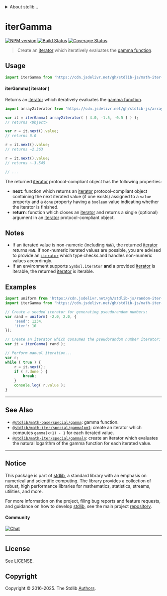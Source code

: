 <!--

@license Apache-2.0

Copyright (c) 2020 The Stdlib Authors.

Licensed under the Apache License, Version 2.0 (the "License");
you may not use this file except in compliance with the License.
You may obtain a copy of the License at

   http://www.apache.org/licenses/LICENSE-2.0

Unless required by applicable law or agreed to in writing, software
distributed under the License is distributed on an "AS IS" BASIS,
WITHOUT WARRANTIES OR CONDITIONS OF ANY KIND, either express or implied.
See the License for the specific language governing permissions and
limitations under the License.

-->


<details>
  <summary>
    About stdlib...
  </summary>
  <p>We believe in a future in which the web is a preferred environment for numerical computation. To help realize this future, we've built stdlib. stdlib is a standard library, with an emphasis on numerical and scientific computation, written in JavaScript (and C) for execution in browsers and in Node.js.</p>
  <p>The library is fully decomposable, being architected in such a way that you can swap out and mix and match APIs and functionality to cater to your exact preferences and use cases.</p>
  <p>When you use stdlib, you can be absolutely certain that you are using the most thorough, rigorous, well-written, studied, documented, tested, measured, and high-quality code out there.</p>
  <p>To join us in bringing numerical computing to the web, get started by checking us out on <a href="https://github.com/stdlib-js/stdlib">GitHub</a>, and please consider <a href="https://opencollective.com/stdlib">financially supporting stdlib</a>. We greatly appreciate your continued support!</p>
</details>

# iterGamma

[![NPM version][npm-image]][npm-url] [![Build Status][test-image]][test-url] [![Coverage Status][coverage-image]][coverage-url] <!-- [![dependencies][dependencies-image]][dependencies-url] -->

> Create an [iterator][mdn-iterator-protocol] which iteratively evaluates the [gamma function][@stdlib/math/base/special/gamma].

<!-- Section to include introductory text. Make sure to keep an empty line after the intro `section` element and another before the `/section` close. -->

<section class="intro">

</section>

<!-- /.intro -->

<!-- Package usage documentation. -->



<section class="usage">

## Usage

```javascript
import iterGamma from 'https://cdn.jsdelivr.net/gh/stdlib-js/math-iter-special-gamma@deno/mod.js';
```

#### iterGamma( iterator )

Returns an [iterator][mdn-iterator-protocol] which iteratively evaluates the [gamma function][@stdlib/math/base/special/gamma].

```javascript
import array2iterator from 'https://cdn.jsdelivr.net/gh/stdlib-js/array-to-iterator@deno/mod.js';

var it = iterGamma( array2iterator( [ 4.0, -1.5, -0.5 ] ) );
// returns <Object>

var r = it.next().value;
// returns 6.0

r = it.next().value;
// returns ~2.363

r = it.next().value;
// returns ~-3.545

// ...
```

The returned [iterator][mdn-iterator-protocol] protocol-compliant object has the following properties:

-   **next**: function which returns an [iterator][mdn-iterator-protocol] protocol-compliant object containing the next iterated value (if one exists) assigned to a `value` property and a `done` property having a `boolean` value indicating whether the iterator is finished.
-   **return**: function which closes an [iterator][mdn-iterator-protocol] and returns a single (optional) argument in an [iterator][mdn-iterator-protocol] protocol-compliant object.

</section>

<!-- /.usage -->

<!-- Package usage notes. Make sure to keep an empty line after the `section` element and another before the `/section` close. -->

<section class="notes">

## Notes

-   If an iterated value is non-numeric (including `NaN`), the returned [iterator][mdn-iterator-protocol] returns `NaN`. If non-numeric iterated values are possible, you are advised to provide an [`iterator`][mdn-iterator-protocol] which type checks and handles non-numeric values accordingly.
-   If an environment supports `Symbol.iterator` **and** a provided [iterator][mdn-iterator-protocol] is iterable, the returned [iterator][mdn-iterator-protocol] is iterable.

</section>

<!-- /.notes -->

<!-- Package usage examples. -->

<section class="examples">

## Examples

<!-- eslint no-undef: "error" -->

```javascript
import uniform from 'https://cdn.jsdelivr.net/gh/stdlib-js/random-iter-uniform@deno/mod.js';
import iterGamma from 'https://cdn.jsdelivr.net/gh/stdlib-js/math-iter-special-gamma@deno/mod.js';

// Create a seeded iterator for generating pseudorandom numbers:
var rand = uniform( -2.0, 2.0, {
    'seed': 1234,
    'iter': 10
});

// Create an iterator which consumes the pseudorandom number iterator:
var it = iterGamma( rand );

// Perform manual iteration...
var r;
while ( true ) {
    r = it.next();
    if ( r.done ) {
        break;
    }
    console.log( r.value );
}
```

</section>

<!-- /.examples -->

<!-- Section to include cited references. If references are included, add a horizontal rule *before* the section. Make sure to keep an empty line after the `section` element and another before the `/section` close. -->

<section class="references">

</section>

<!-- /.references -->

<!-- Section for related `stdlib` packages. Do not manually edit this section, as it is automatically populated. -->

<section class="related">

* * *

## See Also

-   <span class="package-name">[`@stdlib/math-base/special/gamma`][@stdlib/math/base/special/gamma]</span><span class="delimiter">: </span><span class="description">gamma function.</span>
-   <span class="package-name">[`@stdlib/math-iter/special/gamma1pm1`][@stdlib/math/iter/special/gamma1pm1]</span><span class="delimiter">: </span><span class="description">create an iterator which computes `gamma(x+1) - 1` for each iterated value.</span>
-   <span class="package-name">[`@stdlib/math-iter/special/gammaln`][@stdlib/math/iter/special/gammaln]</span><span class="delimiter">: </span><span class="description">create an iterator which evaluates the natural logarithm of the gamma function for each iterated value.</span>

</section>

<!-- /.related -->

<!-- Section for all links. Make sure to keep an empty line after the `section` element and another before the `/section` close. -->


<section class="main-repo" >

* * *

## Notice

This package is part of [stdlib][stdlib], a standard library with an emphasis on numerical and scientific computing. The library provides a collection of robust, high performance libraries for mathematics, statistics, streams, utilities, and more.

For more information on the project, filing bug reports and feature requests, and guidance on how to develop [stdlib][stdlib], see the main project [repository][stdlib].

#### Community

[![Chat][chat-image]][chat-url]

---

## License

See [LICENSE][stdlib-license].


## Copyright

Copyright &copy; 2016-2025. The Stdlib [Authors][stdlib-authors].

</section>

<!-- /.stdlib -->

<!-- Section for all links. Make sure to keep an empty line after the `section` element and another before the `/section` close. -->

<section class="links">

[npm-image]: http://img.shields.io/npm/v/@stdlib/math-iter-special-gamma.svg
[npm-url]: https://npmjs.org/package/@stdlib/math-iter-special-gamma

[test-image]: https://github.com/stdlib-js/math-iter-special-gamma/actions/workflows/test.yml/badge.svg?branch=main
[test-url]: https://github.com/stdlib-js/math-iter-special-gamma/actions/workflows/test.yml?query=branch:main

[coverage-image]: https://img.shields.io/codecov/c/github/stdlib-js/math-iter-special-gamma/main.svg
[coverage-url]: https://codecov.io/github/stdlib-js/math-iter-special-gamma?branch=main

<!--

[dependencies-image]: https://img.shields.io/david/stdlib-js/math-iter-special-gamma.svg
[dependencies-url]: https://david-dm.org/stdlib-js/math-iter-special-gamma/main

-->

[chat-image]: https://img.shields.io/gitter/room/stdlib-js/stdlib.svg
[chat-url]: https://app.gitter.im/#/room/#stdlib-js_stdlib:gitter.im

[stdlib]: https://github.com/stdlib-js/stdlib

[stdlib-authors]: https://github.com/stdlib-js/stdlib/graphs/contributors

[umd]: https://github.com/umdjs/umd
[es-module]: https://developer.mozilla.org/en-US/docs/Web/JavaScript/Guide/Modules

[deno-url]: https://github.com/stdlib-js/math-iter-special-gamma/tree/deno
[deno-readme]: https://github.com/stdlib-js/math-iter-special-gamma/blob/deno/README.md
[umd-url]: https://github.com/stdlib-js/math-iter-special-gamma/tree/umd
[umd-readme]: https://github.com/stdlib-js/math-iter-special-gamma/blob/umd/README.md
[esm-url]: https://github.com/stdlib-js/math-iter-special-gamma/tree/esm
[esm-readme]: https://github.com/stdlib-js/math-iter-special-gamma/blob/esm/README.md
[branches-url]: https://github.com/stdlib-js/math-iter-special-gamma/blob/main/branches.md

[stdlib-license]: https://raw.githubusercontent.com/stdlib-js/math-iter-special-gamma/main/LICENSE

[mdn-iterator-protocol]: https://developer.mozilla.org/en-US/docs/Web/JavaScript/Reference/Iteration_protocols#The_iterator_protocol

<!-- <related-links> -->

[@stdlib/math/base/special/gamma]: https://github.com/stdlib-js/math-base-special-gamma/tree/deno

[@stdlib/math/iter/special/gamma1pm1]: https://github.com/stdlib-js/math-iter-special-gamma1pm1/tree/deno

[@stdlib/math/iter/special/gammaln]: https://github.com/stdlib-js/math-iter-special-gammaln/tree/deno

<!-- </related-links> -->

</section>

<!-- /.links -->
